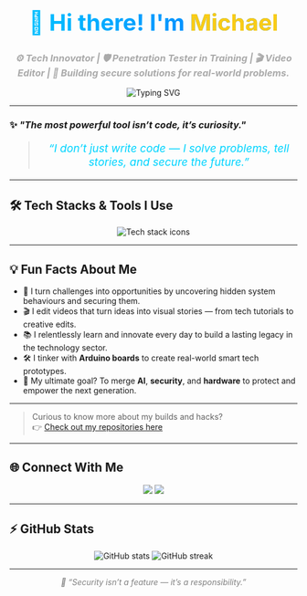 <!-- Stylish Animated Header -->
<h1 align="center" style="font-size: 2.5rem; font-weight: bold; background: linear-gradient(to right, #00c6ff, #0072ff); -webkit-background-clip: text; color: transparent;">
  👋 Hi there! I'm <span style="color:#facc15;">Michael</span>
</h1>

<h3 align="center" style="color: #aaa; font-style: italic;">
  ⚙️ Tech Innovator | 🛡️ Penetration Tester in Training | 🎬 Video Editor | 🧠 Building secure solutions for real-world problems.
</h3>

<p align="center">
  <img src="https://readme-typing-svg.demolab.com?font=Fira+Code&size=22&duration=3000&pause=1000&center=true&vCenter=true&width=800&lines=Crafting+secure+solutions+for+real-world+problems...;Breaking+things+ethically+to+build+better+systems...;Editing+frames+that+inspire...;Learning+Relentlessly+%F0%9F%93%96+Building+Fearlessly+%F0%9F%9A%80" alt="Typing SVG" />
</p>

---

### ✨ *"The most powerful tool isn’t code, it’s curiosity."*

<blockquote align="center" style="font-size: 1.2rem; font-style: italic; color: #00d4ff;">
  “I don’t just write code — I solve problems, tell stories, and secure the future.”  
</blockquote>

---

## 🛠️ Tech Stacks & Tools I Use

<div align="center">

  <img src="https://skillicons.dev/icons?i=python,html,css,linux,bash,js,nodejs,react,git,github,vercel,netlify,firebase,arduino&theme=dark&perline=7" alt="Tech stack icons" />
  
</div>

---

## 💡 Fun Facts About Me

<ul>
  <li>🚀 I turn challenges into opportunities by uncovering hidden system behaviours and securing them.</li>
  <li>🎬 I edit videos that turn ideas into visual stories — from tech tutorials to creative edits.</li>
  <li>📚 I relentlessly learn and innovate every day to build a lasting legacy in the technology sector.</li>
  <li>🛠️ I tinker with <strong>Arduino boards</strong> to create real-world smart tech prototypes. </li>
  <li>🎯 My ultimate goal? To merge <strong>AI</strong>, <strong>security</strong>, and <strong>hardware</strong> to protect and empower the next generation.</li>
</ul>

---

> Curious to know more about my builds and hacks?  
👉 [Check out my repositories here](https://github.com/M12Theomoros?tab=repositories)

---

## 🌐 Connect With Me

<p align="center">
  <a href="mailto:miracledmike12@gmail.com"><img src="https://img.shields.io/badge/Email-D14836?style=for-the-badge&logo=gmail&logoColor=white" /></a>
  <a href="https://tryhackme.com/p/M12Theomoros" target="_blank"><img src="https://img.shields.io/badge/TryHackMe-212121?style=for-the-badge&logo=tryhackme&logoColor=red"/></a>
</p>

---

## ⚡ GitHub Stats

<div align="center">
  <img src="https://github-readme-stats.vercel.app/api?username=M12Theomoros&show_icons=true&theme=radical" alt="GitHub stats" />
  <img src="https://github-readme-streak-stats.herokuapp.com?user=M12Theomoros&theme=radical&date_format=M%20j%5B%2C%20Y%5D" alt="GitHub streak" />
</div>

---

<p align="center" style="color:gray; font-style:italic">
  🔐 “Security isn’t a feature — it’s a responsibility.”
</p>

